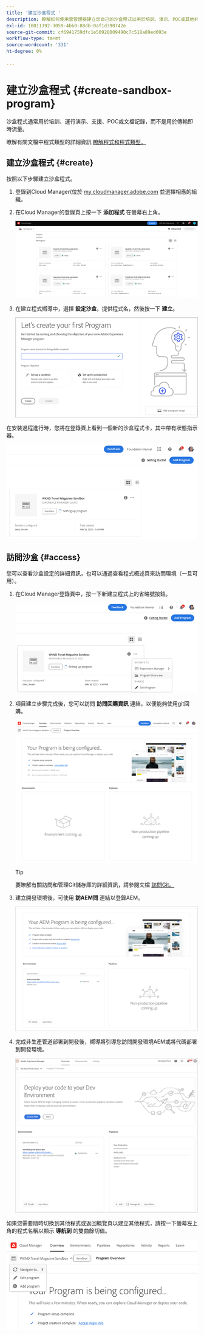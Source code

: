 ```yaml
---
title: '建立沙盒程式 '
description: 瞭解如何使用雲管理器建立您自己的沙盒程式以用於培訓、演示、POC或其他非生產目的。
exl-id: 10011392-3059-4bb0-88db-0af1d390742e
source-git-commit: cf6941759dfc1e50928009490c7c518a89ed093e
workflow-type: tm+mt
source-wordcount: '331'
ht-degree: 0%

---
```


# 建立沙盒程式 {#create-sandbox-program}

沙盒程式通常用於培訓、運行演示、支援、POC或文檔記錄，而不是用於傳輸即時流量。

瞭解有關文檔中程式類型的詳細資訊 [瞭解程式和程式類型。](program-types.md)

## 建立沙盒程式 {#create}

按照以下步驟建立沙盒程式。

1. 登錄到Cloud Manager(位於 [my.cloudmanager.adobe.com](https://my.cloudmanager.adobe.com/) 並選擇相應的組織。

1. 在Cloud Manager的登錄頁上按一下 **添加程式** 在螢幕右上角。

   ![雲管理器登錄頁](assets/first_timelogin1.png)

1. 在建立程式嚮導中，選擇 **設定沙盒**，提供程式名，然後按一下 **建立**。

   ![程式類型建立](assets/create-sandbox.png)

在安裝過程進行時，您將在登錄頁上看到一個新的沙盒程式卡，其中帶有狀態指示器。

![從概述頁建立沙盒](assets/program-create-setupdemo2.png)

## 訪問沙盒 {#access}

您可以查看沙盒設定的詳細資訊，也可以通過查看程式概述頁來訪問環境（一旦可用）。

1. 在Cloud Manager登錄頁中，按一下新建立程式上的省略號按鈕。

   ![訪問程式概述](assets/program-overview-sandbox.png)

1. 項目建立步驟完成後，您可以訪問 **訪問回購資訊** 連結，以便能夠使用git回購。

   ![程式配置](assets/create-program4.png)

   >[!TIP]
   >
   >要瞭解有關訪問和管理Git儲存庫的詳細資訊，請參閱文檔 [訪問Git。](/help/implementing/cloud-manager/managing-code/accessing-repos.md)

1. 建立開發環境後，可使用 **訪AEM問** 連結以登錄AEM。

   ![訪問鏈AEM接](assets/create-program-5.png)

1. 完成非生產管道部署到開發後，嚮導將引導您訪問開發環境AEM或將代碼部署到開發環境。

   ![部署沙盒](assets/create-program-setup-deploy.png)

如果您需要隨時切換到其他程式或返回概覽頁以建立其他程式，請按一下螢幕左上角的程式名稱以顯示 **導航到** 的雙曲餘切值。

![導航到](assets/create-program-a1.png)
